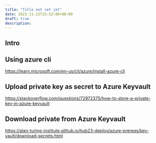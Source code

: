 ```yaml
---
title: "Title not set jet"
date: 2023-11-22T15:53:00+00:00
draft: true
description: 
---
```




## Intro

## Using azure cli
https://learn.microsoft.com/en-us/cli/azure/install-azure-cli
## Upload private key as secret to Azure Keyvault
https://stackoverflow.com/questions/72972375/how-to-store-a-private-key-in-azure-keyvault
## Download private from Azure Keyvault
https://alan-turing-institute.github.io/hub23-deploy/azure-prereqs/key-vault/download-secrets.html